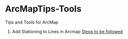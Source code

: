 # ArcMapTips-Tools
Tips and Tools for ArcMap

1. Add Stationing to Lines in Arcmap [Steps to be followed](https://drive.google.com/file/d/1de-p6yfWFl3ANOdzPyLYTMw6iKXNr-6N/view?usp=sharing)
